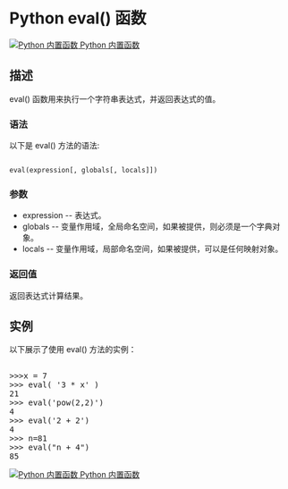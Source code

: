Python  eval() 函数
=================

 [![Python 内置函数](../images/up.gif)
 Python 内置函数](python-built-in-functions.html)


  描述
--

 eval() 函数用来执行一个字符串表达式，并返回表达式的值。

 ### 语法

 以下是 eval() 方法的语法:

 
```

eval(expression[, globals[, locals]])

```

 ### 参数

  * expression -- 表达式。
 * globals -- 变量作用域，全局命名空间，如果被提供，则必须是一个字典对象。
 * locals -- 变量作用域，局部命名空间，如果被提供，可以是任何映射对象。
  ### 返回值

 返回表达式计算结果。

  实例
--

  以下展示了使用 eval() 方法的实例： 

  <pre>

>>>x = 7
>>> eval( '3 * x' )
21
>>> eval('pow(2,2)')
4
>>> eval('2 + 2')
4
>>> n=81
>>> eval("n + 4")
85
</pre>

 [![Python 内置函数](../images/up.gif)
 Python 内置函数](python-built-in-functions.html)

